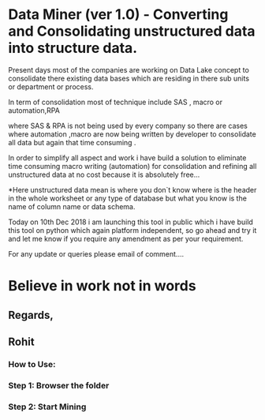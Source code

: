 # Data Miner (ver 1.0) - Converting and Consolidating unstructured data into structure data.

Present days most of the companies are working on Data Lake concept to consolidate there existing data bases which are residing in there sub units or department or  process.



In term of consolidation most of technique include SAS , macro or automation,RPA 

where SAS & RPA  is not being used by every company so there are cases where automation ,macro are now being written by developer to consolidate all data but again that time consuming .



In order to simplify all aspect and work i have build a solution to eliminate time consuming macro writing (automation) for consolidation and refining all unstructured data at no cost because it is absolutely free...



*Here unstructured data mean is where you don`t know where is the header in the whole worksheet or any type of database but what you know is the name of column name or data schema.  





Today on 10th Dec 2018 i am launching this tool in public which i have build this tool on python which again platform independent, so go ahead and try it and let me know if you require any amendment as per your requirement.



For any update or queries please email of comment....





# Believe in work not in words

## Regards,

## Rohit







### How to Use:



### Step 1: Browser the folder

### Step 2: Start Mining



